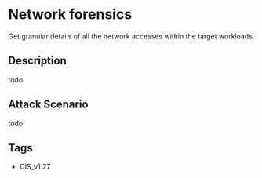 # Network forensics
Get granular details of all the network accesses within the target workloads.

## Description
todo

## Attack Scenario
todo

## Tags
- CIS_v1.27







